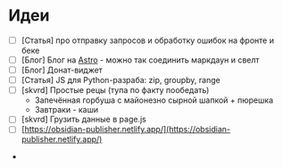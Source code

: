 
# Идеи

- [ ] [Статья] про отправку запросов и обработку ошибок на фронте и беке
- [ ] [Блог] Блог на [Astro](https://astro.build/) - можно так соединить маркдаун и свелт
- [ ] [Блог] Донат-виджет
- [ ] [Статья] JS для Python-разраба: zip, groupby, range
- [ ] [skvrd] Простые рецы (тупа по факту пообедать)
	- Запечённая горбуша с майонезно сырной шапкой + пюрешка
	- Завтраки - каши
- [ ] [skvrd] Грузить данные в page.js
- [ ] [https://obsidian-publisher.netlify.app/](https://obsidian-publisher.netlify.app/)
- 